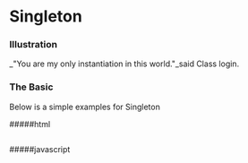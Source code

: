 Singleton
=====================
### Illustration

_"You are my only instantiation in this world."_said Class login.

### The Basic
Below is a simple examples for Singleton

#####html
```html
```

#####javascript
```javascript
```